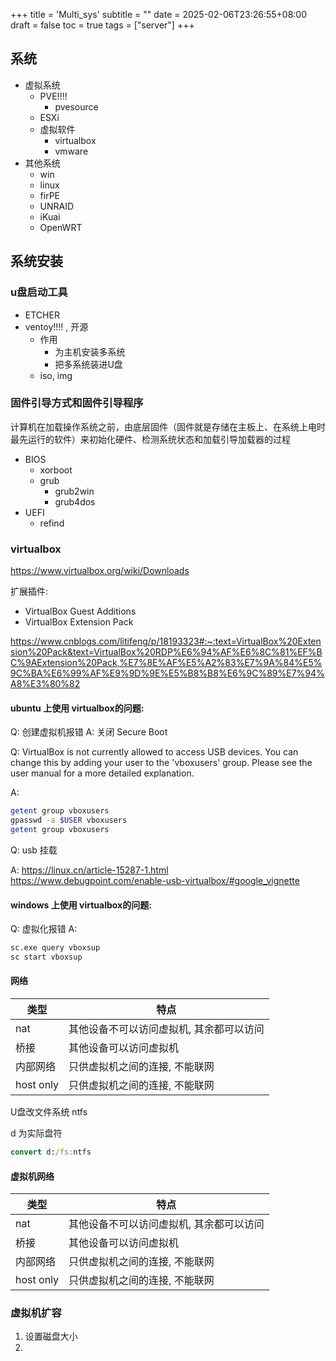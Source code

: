 +++
title = 'Multi_sys'
subtitle = ""
date = 2025-02-06T23:26:55+08:00
draft = false
toc = true
tags = ["server"]
+++

## 系统

- 虚拟系统
  - PVE!!!!
    - pvesource
  - ESXi
  - 虚拟软件
    - virtualbox
    - vmware
- 其他系统
  - win
  - linux
  - firPE
  - UNRAID
  - iKuai
  - OpenWRT


## 系统安装

### u盘启动工具

- ETCHER
- ventoy!!!! , 开源
  - 作用
    - 为主机安装多系统
    - 把多系统装进U盘
  - iso, img


### 固件引导方式和固件引导程序

计算机在加载操作系统之前，由底层固件（固件就是存储在主板上、在系统上电时最先运行的软件）来初始化硬件、检测系统状态和加载引导加载器的过程

- BIOS
  - xorboot
  - grub
    - grub2win
    - grub4dos
- UEFI
  - refind


### virtualbox

<https://www.virtualbox.org/wiki/Downloads>

扩展插件:
- VirtualBox Guest Additions
- VirtualBox Extension Pack

<https://www.cnblogs.com/litifeng/p/18193323#:~:text=VirtualBox%20Extension%20Pack&text=VirtualBox%20RDP%E6%94%AF%E6%8C%81%EF%BC%9AExtension%20Pack,%E7%8E%AF%E5%A2%83%E7%9A%84%E5%9C%BA%E6%99%AF%E9%9D%9E%E5%B8%B8%E6%9C%89%E7%94%A8%E3%80%82>


#### ubuntu 上使用 virtualbox的问题:

Q: 创建虚拟机报错
A: 关闭 Secure Boot

Q: 
VirtualBox is not currently allowed to access USB devices. You can change this by adding your user to the 'vboxusers' group. Please see the user manual for a more detailed explanation.

A:
```bash
getent group vboxusers
gpasswd -a $USER vboxusers
getent group vboxusers
```

Q:
usb 挂载

A:
<https://linux.cn/article-15287-1.html>
<https://www.debugpoint.com/enable-usb-virtualbox/#google_vignette>

#### windows 上使用 virtualbox的问题:


Q: 虚拟化报错
A:
```cmd
sc.exe query vboxsup
sc start vboxsup
```


#### 网络

| 类型 | 特点 |
|---|---|
| nat | 其他设备不可以访问虚拟机, 其余都可以访问 |
| 桥接 | 其他设备可以访问虚拟机 |
| 内部网络 | 只供虚拟机之间的连接, 不能联网 |
| host only | 只供虚拟机之间的连接, 不能联网 |


U盘改文件系统 ntfs 

d 为实际盘符
```cmd 
convert d:/fs:ntfs
```

#### 虚拟机网络

| 类型 | 特点 |
|---|---|
| nat | 其他设备不可以访问虚拟机, 其余都可以访问 |
| 桥接 | 其他设备可以访问虚拟机 |
| 内部网络 | 只供虚拟机之间的连接, 不能联网 |
| host only | 只供虚拟机之间的连接, 不能联网 |


### 虚拟机扩容

1. 设置磁盘大小
2. 